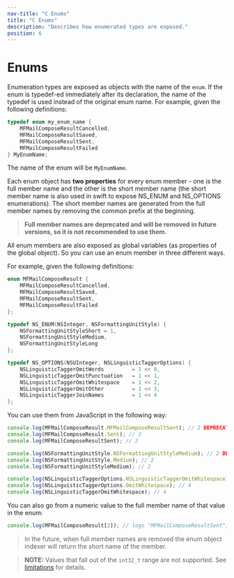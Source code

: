 ```yaml
---
nav-title: "C Enums"
title: "C Enums"
description: "Describes how enumerated types are exposed."
position: 6
---
```


# Enums

Enumeration types are exposed as objects with the name of the `enum`. If the enum is typedef-ed immediately after its declaration, the name of the typedef is used instead of the original enum name. For example, given the following definitions:

```objective-c
typedef enum my_enum_name {
    MFMailComposeResultCancelled,
    MFMailComposeResultSaved,
    MFMailComposeResultSent,
    MFMailComposeResultFailed
} MyEnumName;
```
The name of the enum will be `MyEnumName`.

Each enum object has **two properties** for every enum member - one is the full member name and the other is the short member name (the short member name is also used in swift to expose NS_ENUM and NS_OPTIONS enumerations). The short member names are generated from the full member names by removing the common prefix at the beginning.
> **Full member names are deprecated and will be removed in future versions, so it is not recommended to use them.**

All enum members are also exposed as global variables (as properties of the global object). So you can use an enum member in three different ways.

For example, given the following definitions:
```objective-c
enum MFMailComposeResult {
    MFMailComposeResultCancelled,
    MFMailComposeResultSaved,
    MFMailComposeResultSent,
    MFMailComposeResultFailed
};

typedef NS_ENUM(NSInteger, NSFormattingUnitStyle) {
    NSFormattingUnitStyleShort = 1,
    NSFormattingUnitStyleMedium,
    NSFormattingUnitStyleLong
};

typedef NS_OPTIONS(NSUInteger, NSLinguisticTaggerOptions) {
    NSLinguisticTaggerOmitWords         = 1 << 0,
    NSLinguisticTaggerOmitPunctuation   = 1 << 1,
    NSLinguisticTaggerOmitWhitespace    = 1 << 2,
    NSLinguisticTaggerOmitOther         = 1 << 3,
    NSLinguisticTaggerJoinNames         = 1 << 4
};
```
You can use them from JavaScript in the following way:
```javascript
console.log(MFMailComposeResult.MFMailComposeResultSent); // 2 DEPRECATED
console.log(MFMailComposeResult.Sent); // 2
console.log(MFMailComposeResultSent); // 2

console.log(NSFormattingUnitStyle.NSFormattingUnitStyleMedium); // 2 DEPRECATED
console.log(NSFormattingUnitStyle.Medium); // 2
console.log(NSFormattingUnitStyleMedium); // 2

console.log(NSLinguisticTaggerOptions.NSLinguisticTaggerOmitWhitespace); // 4 DEPRECATED
console.log(NSLinguisticTaggerOptions.OmitWhitespace); // 4
console.log(NSLinguisticTaggerOmitWhitespace); // 4
```

You can also go from a numeric value to the full member name of that value in the enum:
```javascript
console.log(MFMailComposeResult[2]); // logs "MFMailComposeResultSent", but in the future the code will log "Sent" (the short name of the member)
```

> In the future, when full member names are removed the enum object indexer will return the short name of the member.

> **NOTE:** Values that fall out of the `int32_t` range are not supported. See [limitations](../Limitations.md) for details.
